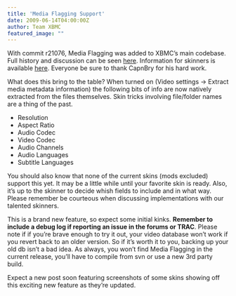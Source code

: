 ```yaml
---
title: 'Media Flagging Support'
date: 2009-06-14T04:00:00Z
author: Team XBMC
featured_image: ""
---
```

With commit r21076, Media Flagging was added to XBMC’s main codebase. Full history and discussion can be seen [here](https://forum.kodi.tv/showthread.php?tid=30419). Information for skinners is available [here](https://forum.kodi.tv/showthread.php?pid=347704%23pid347704). Everyone be sure to thank CapnBry for his hard work.

 What does this bring to the table? When turned on (Video settings -\> Extract media metadata information) the following bits of info are now natively extracted from the files themselves. Skin tricks involving file/folder names are a thing of the past.

 
 * Resolution
 * Aspect Ratio
 * Audio Codec
 * Video Codec
 * Audio Channels
 * Audio Languages
 * Subtitle Languages
 
 You should also know that none of the current skins (mods excluded) support this yet. It may be a little while until your favorite skin is ready. Also, it’s up to the skinner to decide whish fields to include and in what way. Please remember be courteous when discussing implementations with our talented skinners.

 This is a brand new feature, so expect some initial kinks. **Remember to include a debug log if reporting an issue in the forums or TRAC**. Please note if if you’re brave enough to try it out, your video database won’t work if you revert back to an older version. So if it’s worth it to you, backing up your old db isn’t a bad idea. As always, you won’t find Media Flagging in the current release, you’ll have to compile from svn or use a new 3rd party build.

 Expect a new post soon featuring screenshots of some skins showing off this exciting new feature as they’re updated.

 